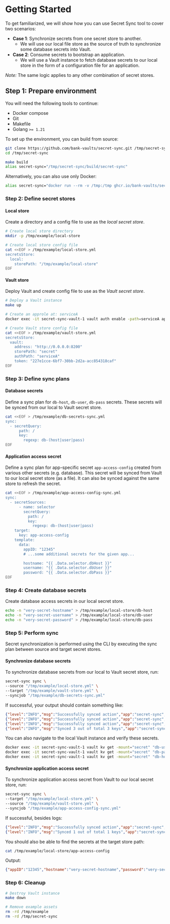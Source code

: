 # Getting Started

To get familiarized, we will show how you can use Secret Sync tool to cover two scenarios:

- **Case 1**: Synchronize secrets from one secret store to another.
  - We will use our local file store as the source of truth to synchronize some database secrets into Vault.
- **Case 2**: Consume secrets to bootstrap an application.
  - We will use a Vault instance to fetch database secrets to our local store in the form of a configuration file for an application.

*Note:* The same logic applies to any other combination of secret stores.

## Step 1: Prepare environment

You will need the following tools to continue:

- Docker compose
- Git
- Makefile
- Golang `>= 1.21`

To set up the environment, you can build from source:

```bash
git clone https://github.com/bank-vaults/secret-sync.git /tmp/secret-sync
cd /tmp/secret-sync

make build
alias secret-sync="/tmp/secret-sync/build/secret-sync"
```

Alternatively, you can also use only Docker:

```bash
alias secret-sync="docker run --rm -v /tmp:/tmp ghcr.io/bank-vaults/secret-sync:latest secret-sync"
```

### Step 2: Define secret stores

#### Local store

Create a directory and a config file to use as the *local secret store*.

```bash
# Create local store directory
mkdir -p /tmp/example/local-store

# Create local store config file
cat <<EOF > /tmp/example/local-store.yml
secretsStore:
  local:
    storePath: "/tmp/example/local-store"
EOF
```

#### Vault store

Deploy Vault and create config file to use as the *Vault secret store*.

```bash
# Deploy a Vault instance
make up

# Create an approle at: serviceA
docker exec -it secret-sync-vault-1 vault auth enable -path=serviceA approle

# Create Vault store config file
cat <<EOF > /tmp/example/vault-store.yml
secretsStore:
  vault:
    address: "http://0.0.0.0:8200"
    storePath: "secret"
    authPath: "serviceA"
    token: "227e1cce-6bf7-30bb-2d2a-acc854318caf"
EOF
```

### Step 3: Define sync plans

#### Database secrets

Define a sync plan for `db-host`, `db-user`, `db-pass` secrets. These secrets will be synced from our local to Vault secret store.

```bash
cat <<EOF > /tmp/example/db-secrets-sync.yml
sync:
  - secretQuery:
      path: /
      key:
        regexp: db-(host|user|pass)
EOF
```

#### Application access secret

Define a sync plan for app-specific secret `app-access-config` created from various other secrets (e.g. database). This secret will be synced from Vault to our local secret store (as a file). It can also be synced against the same store to refresh the secret.

```bash
cat <<EOF > /tmp/example/app-access-config-sync.yml
sync:
  - secretSources:
      - name: selector
        secretQuery:
          path: /
          key:
            regexp: db-(host|user|pass)
    target:
      key: app-access-config
    template:
      data:
        appID: "12345"
        # ...some additional secrets for the given app...

        hostname: "{{ .Data.selector.dbHost }}"
        username: "{{ .Data.selector.dbUser }}"
        password: "{{ .Data.selector.dbPass }}"
EOF
```

### Step 4: Create database secrets

Create database access secrets in our local secret store.

```bash
echo -n "very-secret-hostname" > /tmp/example/local-store/db-host
echo -n "very-secret-username" > /tmp/example/local-store/db-user
echo -n "very-secret-password" > /tmp/example/local-store/db-pass
```

### Step 5: Perform sync

Secret synchronization is performed using the CLI by executing the sync plan between source and target secret stores.

#### Synchronize database secrets

To synchronize database secrets from our local to Vault secret store, run:

```bash
secret-sync sync \
--source "/tmp/example/local-store.yml" \
--target "/tmp/example/vault-store.yml" \
--syncjob "/tmp/example/db-secrets-sync.yml"
```

If successful, your output should contain something like:

```json
{"level":"INFO","msg":"Successfully synced action","app":"secret-sync","id":0,"key":"/db-pass"}
{"level":"INFO","msg":"Successfully synced action","app":"secret-sync","id":0,"key":"/db-host"}
{"level":"INFO","msg":"Successfully synced action","app":"secret-sync","id":0,"key":"/db-user"}
{"level":"INFO","msg":"Synced 3 out of total 3 keys","app":"secret-sync"}
```

You can also navigate to the local Vault instance and verify these secrets.

```bash
docker exec -it secret-sync-vault-1 vault kv get -mount="secret" "db-user"
docker exec -it secret-sync-vault-1 vault kv get -mount="secret" "db-pass"
docker exec -it secret-sync-vault-1 vault kv get -mount="secret" "db-host"
```

#### Synchronize application access secret

To synchronize application access secret from Vault to our local secret store, run:

```bash
secret-sync sync \
--target "/tmp/example/local-store.yml" \
--source "/tmp/example/vault-store.yml" \
--syncjob "/tmp/example/app-access-config-sync.yml"
```

If successful, besides logs:

```json
{"level":"INFO","msg":"Successfully synced action","app":"secret-sync","id":0,"key":"app-access-config"}
{"level":"INFO","msg":"Synced 1 out of total 1 keys","app":"secret-sync"}
```

You should also be able to find the secrets at the target store path:

```bash
cat /tmp/example/local-store/app-access-config
```

Output:

```json
{"appID":"12345","hostname":"very-secret-hostname","password":"very-secret-password","username":"very-secret-username"}
```

### Step 6: Cleanup

```bash
# Destroy Vault instance
make down

# Remove example assets
rm -rd /tmp/example
rm -rd /tmp/secret-sync
```
